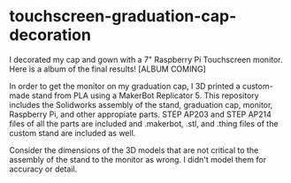 # touchscreen-graduation-cap-decoration
I decorated my cap and gown with a 7" Raspberry Pi Touchscreen monitor. Here is a album of the final results! [ALBUM COMING]

In order to get the monitor on my graduation cap, I 3D printed a custom-made stand from PLA using a MakerBot Replicator 5. This repository includes the Solidworks assembly of the stand, graduation cap, monitor, Raspberry Pi, and other appropiate parts. STEP AP203 and STEP AP214 files of all the parts are included and .makerbot, .stl, and .thing files of the custom stand are included as well.

Consider the dimensions of the 3D models that are not critical to the assembly of the stand to the monitor as wrong. I didn't model them for accuracy or detail.
